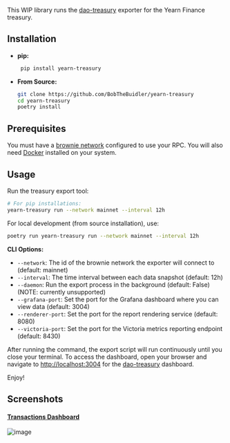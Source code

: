 This WIP library runs the [dao-treasury](https://github.com/BobTheBuidler/dao-treasury) exporter for the Yearn Finance treasury.

## Installation

- **pip:**
  ```bash
   pip install yearn-treasury
  ```

- **From Source:**  
  ```bash
  git clone https://github.com/BobTheBuidler/yearn-treasury
  cd yearn-treasury
  poetry install
  ```

## Prerequisites

You must have a [brownie network](https://eth-brownie.readthedocs.io/en/stable/network-management.html) configured to use your RPC.
You will also need [Docker](https://www.docker.com/get-started/) installed on your system.

## Usage

Run the treasury export tool:

```bash
# For pip installations:
yearn-treasury run --network mainnet --interval 12h
```

For local development (from source installation), use:
```bash
poetry run yearn-treasury run --network mainnet --interval 12h
```

**CLI Options:**
- `--network`: The id of the brownie network the exporter will connect to (default: mainnet)
- `--interval`: The time interval between each data snapshot (default: 12h)
- `--daemon`: Run the export process in the background (default: False) (NOTE: currently unsupported)
- `--grafana-port`: Set the port for the Grafana dashboard where you can view data (default: 3004)
- `--renderer-port`: Set the port for the report rendering service (default: 8080)
- `--victoria-port`: Set the port for the Victoria metrics reporting endpoint (default: 8430)

After running the command, the export script will run continuously until you close your terminal.
To access the dashboard, open your browser and navigate to [http://localhost:3004](http://localhost:3004) for the [dao-treasury](https://github.com/BobTheBuidler/dao-treasury) dashboard.

Enjoy!

## Screenshots

#### [Transactions Dashboard](https://bobthebuidler.github.io/yearn-treasury/transactions.html)

![image](https://github.com/user-attachments/assets/4293b62d-827a-4bae-af4f-014c99511f99)
